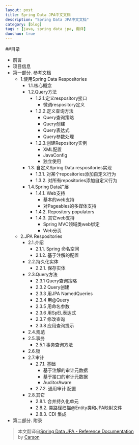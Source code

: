 ```yaml
---
layout: post
title: Spring Data JPA中文文档
description: "Spring Data JPA中文文档"
category: [blog]
tags : [java, spring data jpa, 翻译]
duoshuo: true
---
```


##目录

+ 前言
+ 项目信息
+ 第一部分. 参考文档
  + 1.使用Spring Data Respositories
    + 1.1.核心概念
    + 1.2.Query方法
      + 1.2.1.定义respository接口
        + 微调respository定义
      + 1.2.2.定义查询方法
        + Query查询策略
        + Query创建
        + Query表达式
        + Query参数处理
		<!-- more -->
      + 1.2.3.创建Repository实例
        + XML配置
        + JavaConfig
        + 独立使用
    + 1.3. 自定义Spring Data respositories实现
      + 1.3.1. 对某个repositories添加自定义行为
      + 1.3.2. 对所有repositories添加自定义行为
    + 1.4.Spring Data扩展
      + 1.4.1. Web支持
        + 基本的web支持
        + 对Pageables的多媒体支持
      + 1.4.2. Repository populators
      + 1.4.3. 其它web支持
        + Spring MVC领域类web绑定
        + Web分页
  + 2.JPA Respositories
    + 2.1.介绍
      + 2.1.1. Spring 命名空间
      + 2.1.2. 基于注解的配置
    + 2.2.持久化实体
      + 2.2.1. 保存实体
    + 2.3.Query方法
      + 2.3.1 Query查询策略
      + 2.3.2 Query创建
      + 2.3.3 用JPA NamedQueries
      + 2.3.4 用@Query
      + 2.3.5 用命名参数
      + 2.3.6 用SpEL表达式
      + 2.3.7 修改查询
      + 2.3.8 应用查询提示
    + 2.4.规范
    + 2.5.事务
      + 2.5.1 事务查询方法
    + 2.6.锁
    + 2.7.审计
      + 2.7.1. 基础
        + 基于注解的审计元数据
        + 基于接口的审计元数据
        + AuditorAware
      + 2.7.2. 通用审计 配置
    + 2.8.其它
      + 2.8.1. 合并持久化单元
      + 2.8.2. 类路径扫描@Entity类和JPA映射文件
      + 2.8.3. CDI 集成
+ 第二部分. 附录

> 本文翻译自[Spring Data JPA - Reference Documentation](http://docs.spring.io/spring-data/jpa/docs/1.5.0.RC1/reference/html/index.html)<br/>
> by [Carson](http://www.jediego.com)